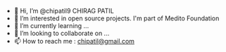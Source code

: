 - 👋 Hi, I’m @chipatil9 CHIRAG PATIL
- 👀 I’m interested in open source projects. I'm part of Medito Foundation
- 🌱 I’m currently learning ...
- 💞️ I’m looking to collaborate on ...
- 📫 How to reach me : chipatil@gmail.com

<!---
chipatil9/chipatil9 is a ✨ special ✨ repository because its `README.md` (this file) appears on your GitHub profile.
You can click the Preview link to take a look at your changes.
--->
